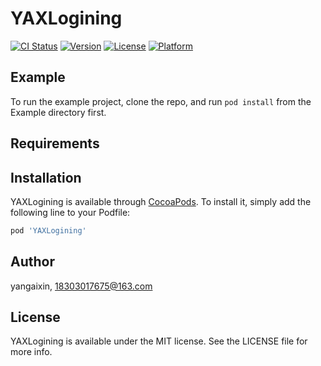 # YAXLogining

[![CI Status](https://img.shields.io/travis/yangaixin/YAXLogining.svg?style=flat)](https://travis-ci.org/yangaixin/YAXLogining)
[![Version](https://img.shields.io/cocoapods/v/YAXLogining.svg?style=flat)](https://cocoapods.org/pods/YAXLogining)
[![License](https://img.shields.io/cocoapods/l/YAXLogining.svg?style=flat)](https://cocoapods.org/pods/YAXLogining)
[![Platform](https://img.shields.io/cocoapods/p/YAXLogining.svg?style=flat)](https://cocoapods.org/pods/YAXLogining)

## Example

To run the example project, clone the repo, and run `pod install` from the Example directory first.

## Requirements

## Installation

YAXLogining is available through [CocoaPods](https://cocoapods.org). To install
it, simply add the following line to your Podfile:

```ruby
pod 'YAXLogining'
```

## Author

yangaixin, 18303017675@163.com

## License

YAXLogining is available under the MIT license. See the LICENSE file for more info.
